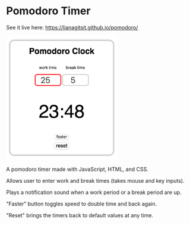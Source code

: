 # Pomodoro Timer

See it live here: https://lianagitsit.github.io/pomodoro/

<img src="pomodoro-ss.png" width="300">

A pomodoro timer made with JavaScript, HTML, and CSS.

Allows user to enter work and break times (takes mouse and key inputs). 

Plays a notification sound when a work period or a break period are up.

"Faster" button toggles speed to double time and back again.

"Reset" brings the timers back to default values at any time.